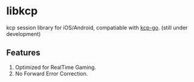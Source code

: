 # libkcp
kcp session library for iOS/Android, compatiable with [kcp-go](https://github.com/xtaci/kcp-go).
(still under development)

## Features
1. Optimized for RealTime Gaming.
2. No Forward Error Correction.
